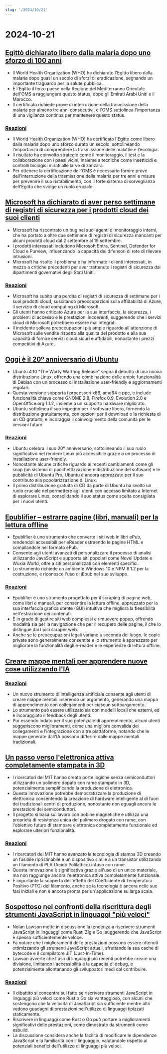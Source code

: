 ```yaml
---
slug: '/2024/10/21'
---
```


# 2024-10-21

## [Egittò dichiarato libero dalla malaria dopo uno sforzo di 100 anni](https://www.bbc.com/news/articles/cm2yl8pjgn2o)

- Il World Health Organization (WHO) ha dichiarato l'Egitto libero dalla malaria dopo quasi un secolo di sforzi di eradicazione, segnando un importante traguardo per la salute pubblica.
- È l'Egitto il terzo paese nella Regione del Mediterraneo Orientale dell'OMS a raggiungere questo status, dopo gli Emirati Arabi Uniti e il Marocco.
- Il certificato richiede prove di interruzione della trasmissione della malaria per almeno tre anni consecutivi, e l'OMS sottolinea l'importanza di una vigilanza continua per mantenere questo status.

### [Reazioni](https://news.ycombinator.com/item?id=41903616)

- Il World Health Organization (WHO) ha certificato l'Egitto come libero dalla malaria dopo uno sforzo durato un secolo, sottolineando l'importanza di comprendere la trasmissione delle malattie e l'ecologia.
- Il risultato ha coinvolto strategie come il monitoraggio, il test e la collaborazione con i paesi vicini, insieme a tecniche come insetticidi e controlli biologici mirati alle larve di zanzara.
- Per ottenere la certificazione dell'OMS è necessario fornire prove dell'interruzione della trasmissione della malaria per tre anni e misure per prevenire il suo ristabilimento, con il forte sistema di sorveglianza dell'Egitto che svolge un ruolo cruciale.

## [Microsoft ha dichiarato di aver perso settimane di registri di sicurezza per i prodotti cloud dei suoi clienti](https://techcrunch.com/2024/10/17/microsoft-said-it-lost-weeks-of-security-logs-for-its-customers-cloud-products/)

- Microsoft ha riscontrato un bug nei suoi agenti di monitoraggio interni, che ha portato a oltre due settimane di registri di sicurezza mancanti per alcuni prodotti cloud dal 2 settembre al 19 settembre.
- I prodotti interessati includono Microsoft Entra, Sentinel, Defender for Cloud e Purview, influenzando la capacità dei difensori di rete di rilevare intrusioni.
- Microsoft ha risolto il problema e ha informato i clienti interessati, in mezzo a critiche precedenti per aver trattenuto i registri di sicurezza dai dipartimenti governativi degli Stati Uniti.

### [Reazioni](https://news.ycombinator.com/item?id=41898723)

- Microsoft ha subito una perdita di registri di sicurezza di settimane per i suoi prodotti cloud, suscitando preoccupazioni sulla affidabilità di Azure, il servizio di cloud computing di Microsoft.
- Gli utenti hanno criticato Azure per la sua interfaccia, la sicurezza, i problemi di accesso e le prestazioni incoerenti, suggerendo che i servizi cloud di Microsoft potrebbero essere mal integrati.
- Il incidente solleva preoccupazioni più ampie riguardo all'attenzione di Microsoft sulle vendite rispetto alla qualità del prodotto e alla sua capacità di fornire servizi cloud sicuri e affidabili, nonostante i prezzi competitivi di Azure.

## [Oggi è il 20º anniversario di Ubuntu](https://lists.ubuntu.com/archives/ubuntu-announce/2004-October/000003.html)

- Ubuntu 4.10 "The Warty Warthog Release" segna il debutto di una nuova distribuzione Linux, offrendo una combinazione delle ampie funzionalità di Debian con un processo di installazione user-friendly e aggiornamenti regolari.
- Questa versione supporta i processori x86, amd64 e ppc, e include funzionalità chiave come GNOME 2.8, Firefox 0.9, Evolution 2.0 e OpenOffice.org 1.1.2, insieme a un supporto hardware migliorato.
- Ubuntu sottolinea il suo impegno per il software libero, fornendo la distribuzione gratuitamente, con opzioni per il download o la richiesta di un CD gratuito, e incoraggia il coinvolgimento della comunità per le versioni future.

### [Reazioni](https://news.ycombinator.com/item?id=41898736)

- Ubuntu celebra il suo 20º anniversario, sottolineando il suo ruolo significativo nel rendere Linux più accessibile grazie a un processo di installazione user-friendly.
- Nonostante alcune critiche riguardo ai recenti cambiamenti come gli snap (un sistema di pacchettizzazione e distribuzione del software) e le pubblicità di Ubuntu Pro, Ubuntu è ancora apprezzato per il suo contributo alla popolarizzazione di Linux.
- Il primo distribuzione gratuita di CD da parte di Ubuntu ha svolto un ruolo cruciale nel permettere agli utenti con accesso limitato a Internet di esplorare Linux, consolidando il suo status come scelta consigliata per i nuovi utenti.

## [Epublifier – estrarre pagine (libri, manuali) per la lettura offline](https://github.com/maoserr/epublifier)

- Epublifier è uno strumento che converte i siti web in libri ePub, rendendoli accessibili per eReader estraendo le pagine HTML e compilandole nel formato ePub.
- Consente agli utenti avanzati di personalizzare il processo di analisi utilizzando JavaScript e supporta siti popolari come Novel Update e Wuxia World, oltre a siti personalizzati con elementi specifici.
- Lo strumento richiede un ambiente Windows 10 e NPM 8.1.2 per la costruzione, e riconosce l'uso di jEpub nel suo sviluppo.

### [Reazioni](https://news.ycombinator.com/item?id=41903864)

- Epublifier è uno strumento progettato per il scraping di pagine web, come libri e manuali, per consentire la lettura offline, apprezzato per la sua interfaccia grafica utente (GUI) intuitiva che migliora la flessibilità nell'estrazione dei contenuti.
- È in grado di gestire siti web complessi e rimuovere popup, offrendo modalità sia per la navigazione che per il recupero delle pagine, il che lo distingue dai tipici scraper web.
- Anche se le preoccupazioni legali variano a seconda del luogo, le copie private sono generalmente consentite e lo strumento è apprezzato per migliorare la funzionalità degli e-reader e le esperienze di lettura offline.

## [Creare mappe mentali per apprendere nuove cose utilizzando l'IA](https://github.com/aotakeda/learn-thing)

### [Reazioni](https://news.ycombinator.com/item?id=41898076)

- Un nuovo strumento di intelligenza artificiale consente agli utenti di creare mappe mentali inserendo un argomento, generando una mappa di apprendimento con collegamenti per ciascun sottoargomento.
- Lo strumento può essere utilizzato sia con modelli locali che esterni, ed è incoraggiato il feedback degli utenti.
- Pur essendo lodato per il suo potenziale di apprendimento, alcuni utenti suggeriscono miglioramenti, come una migliore convalida dei collegamenti e l'integrazione con altre piattaforme, notando che le mappe generate dall'IA possono differire dalle mappe mentali tradizionali.

## [Un passo verso l'elettronica attiva completamente stampata in 3D](https://news.mit.edu/2024/mit-team-takes-major-step-toward-fully-3d-printed-active-electronics-1015)

- I ricercatori del MIT hanno creato porte logiche senza semiconduttori utilizzando un polimero dopato con rame stampato in 3D, potenzialmente semplificando la produzione di elettronica.
- Questa innovazione potrebbe democratizzare la produzione di elettronica consentendo la creazione di hardware intelligente al di fuori dei tradizionali centri di produzione, nonostante non eguagli ancora le prestazioni dei semiconduttori.
- Il progetto si basa sul lavoro con bobine magnetiche e utilizza una proprietà di resistenza unica del polimero drogato con rame, con l'obiettivo futuro di stampare elettronica completamente funzionale ed esplorare ulteriori funzionalità.

### [Reazioni](https://news.ycombinator.com/item?id=41899873)

- I ricercatori del MIT hanno avanzato la tecnologia di stampa 3D creando un fusibile ripristinabile e un dispositivo simile a un transistor utilizzando un filamento di PLA (Acido Polilattico) infuso con rame.
- Questa innovazione è significativa grazie all'uso di un unico materiale, ma non raggiunge ancora l'elettronica attiva completamente funzionale.
- È importante la scoperta dell'effetto del Coefficiente di Temperatura Positivo (PTC) del filamento, anche se la tecnologia è ancora nelle sue fasi iniziali e non è ancora pronta per un'applicazione su larga scala.

## [Sospettoso nei confronti della riscrittura degli strumenti JavaScript in linguaggi "più veloci"](https://nolanlawson.com/2024/10/20/why-im-skeptical-of-rewriting-javascript-tools-in-faster-languages/)

- Nolan Lawson mette in discussione la tendenza a riscrivere strumenti JavaScript in linguaggi come Rust, Zig e Go, suggerendo che JavaScript è spesso sufficientemente veloce.
- Fa notare che i miglioramenti delle prestazioni possono essere ottenuti ottimizzando gli strumenti JavaScript attuali, sfruttando la sua cache di bytecode e il compilatore JIT (Just-In-Time).
- Lawson avverte che l'uso di linguaggi più recenti potrebbe creare una divisione, limitando l'accessibilità e la capacità di debug, e potenzialmente allontanando gli sviluppatori medi dal contribuire.

### [Reazioni](https://news.ycombinator.com/item?id=41898603)

- Il dibattito si concentra sul fatto se riscrivere strumenti JavaScript in linguaggi più veloci come Rust o Go sia vantaggioso, con alcuni che sostengono che la velocità di JavaScript sia sufficiente mentre altri vedono guadagni di prestazioni nell'utilizzo di linguaggi tipizzati staticamente.
- Riscrivere in linguaggi come Rust o Go può portare a miglioramenti significativi delle prestazioni, come dimostrato da strumenti come esbuild.
- La discussione considera anche la facilità di modificare le dipendenze JavaScript e la familiarità con il linguaggio, valutandole rispetto ai potenziali benefici dell'utilizzo di linguaggi più veloci.

<head>
  <meta property="og:title" content="Egittò dichiarato libero dalla malaria dopo uno sforzo di 100 anni" />
  <meta property="og:type" content="website" />
  <meta property="og:image" content="https://og.cho.sh/api/og/?title=Egitt%C3%B2%20dichiarato%20libero%20dalla%20malaria%20dopo%20uno%20sforzo%20di%20100%20anni&subheading=luned%C3%AC%2021%20ottobre%202024%3A%20Riassunto%20di%20Hacker%20News" />
</head>

